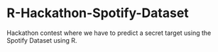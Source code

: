 # R-Hackathon-Spotify-Dataset
Hackathon contest where we have to predict a secret target using the Spotify Dataset using R.

